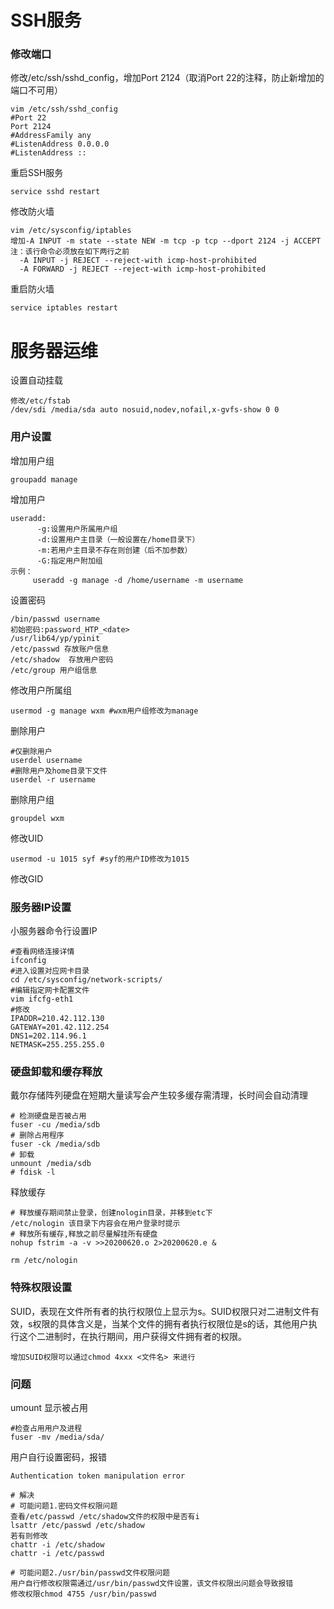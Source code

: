 # SSH服务

### 修改端口

修改/etc/ssh/sshd_config，增加Port 2124（取消Port 22的注释，防止新增加的端口不可用）

    vim /etc/ssh/sshd_config
    #Port 22
    Port 2124
    #AddressFamily any
    #ListenAddress 0.0.0.0
    #ListenAddress ::

重启SSH服务

    service sshd restart

修改防火墙

    vim /etc/sysconfig/iptables
    增加-A INPUT -m state --state NEW -m tcp -p tcp --dport 2124 -j ACCEPT
    注：该行命令必须放在如下两行之前
      -A INPUT -j REJECT --reject-with icmp-host-prohibited
      -A FORWARD -j REJECT --reject-with icmp-host-prohibited

重启防火墙

    service iptables restart
# 服务器运维

设置自动挂载

    修改/etc/fstab
    /dev/sdi /media/sda auto nosuid,nodev,nofail,x-gvfs-show 0 0

### 用户设置

增加用户组

    groupadd manage

增加用户

    useradd:
          -g:设置用户所属用户组
          -d:设置用户主目录（一般设置在/home目录下）
          -m:若用户主目录不存在则创建（后不加参数）
          -G:指定用户附加组
    示例：
         useradd -g manage -d /home/username -m username 

设置密码

    /bin/passwd username
    初始密码:password_HTP_<date>
    /usr/lib64/yp/ypinit
    /etc/passwd 存放账户信息
    /etc/shadow  存放用户密码
    /etc/group 用户组信息

修改用户所属组

    usermod -g manage wxm #wxm用户组修改为manage

删除用户

    #仅删除用户
    userdel username
    #删除用户及home目录下文件
    userdel -r username

删除用户组

    groupdel wxm    

修改UID

    usermod -u 1015 syf #syf的用户ID修改为1015

修改GID

### 服务器IP设置

小服务器命令行设置IP

    #查看网络连接详情
    ifconfig
    #进入设置对应网卡目录
    cd /etc/sysconfig/network-scripts/
    #编辑指定网卡配置文件
    vim ifcfg-eth1
    #修改
    IPADDR=210.42.112.130
    GATEWAY=201.42.112.254
    DNS1=202.114.96.1
    NETMASK=255.255.255.0

### 硬盘卸载和缓存释放

戴尔存储阵列硬盘在短期大量读写会产生较多缓存需清理，长时间会自动清理

    # 检测硬盘是否被占用
    fuser -cu /media/sdb
    # 删除占用程序
    fuser -ck /media/sdb
    # 卸载
    unmount /media/sdb
    # fdisk -l 

释放缓存
    
    # 释放缓存期间禁止登录，创建nologin目录，并移到etc下
    /etc/nologin 该目录下内容会在用户登录时提示
    # 释放所有缓存,释放之前尽量解挂所有硬盘
    nohup fstrim -a -v >>20200620.o 2>20200620.e &

    rm /etc/nologin

### 特殊权限设置

SUID，表现在文件所有者的执行权限位上显示为s。SUID权限只对二进制文件有效，s权限的具体含义是，当某个文件的拥有者执行权限位是s的话，其他用户执行这个二进制时，在执行期间，用户获得文件拥有者的权限。

    增加SUID权限可以通过chmod 4xxx <文件名> 来进行

### 问题

umount 显示被占用

    #检查占用用户及进程
    fuser -mv /media/sda/

用户自行设置密码，报错

    Authentication token manipulation error

    # 解决
    # 可能问题1.密码文件权限问题
    查看/etc/passwd /etc/shadow文件的权限中是否有i
    lsattr /etc/passwd /etc/shadow
    若有则修改
    chattr -i /etc/shadow
    chattr -i /etc/passwd

    # 可能问题2./usr/bin/passwd文件权限问题
    用户自行修改权限需通过/usr/bin/passwd文件设置，该文件权限出问题会导致报错
    修改权限chmod 4755 /usr/bin/passwd






